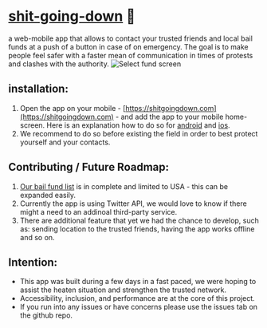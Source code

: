 # [shit-going-down](https://shitgoingdown.com)  👀
a web-mobile app that allows to contact your trusted friends and local bail funds at a push of a button in case of on emergency.
The goal is to make people feel safer with a faster mean of communication in times of protests and clashes with the authority.
![Select fund screen](https://i.imgur.com/WuqYQYi.jpg)

## installation:
1. Open the app on your mobile - [https://shitgoingdown.com](https://shitgoingdown.com) - and add the app to your mobile home-screen. Here is an explanation how to do so for [android](https://browserhow.com/how-to-add-to-home-screen-shortcut-links-with-chrome-android/) and [ios](https://browserhow.com/how-to-add-to-home-screen-shortcut-links-with-chrome-android/).
2. We recommend to do so before existing the field in order to best protect yourself and your contacts. 

## Contributing / Future Roadmap:
1. [Our bail fund list](https://github.com/Axylos/shit-going-down/blob/master/phones.json) is in complete and limited to USA - this can be expanded easily.
2. Currently the app is using Twitter API, we would love to know if there might a need to an addinoal third-party service.
3. There are additional feature that yet we had the chance to develop, such as: sending location to the trusted friends, having the app works offline and so on.

## Intention:
* This app was built during a few days in a fast paced, we were hoping to assist the heaten situation and strengthen the trusted network.
* Accessibility, inclusion, and performance are at the core of this project.
* If you run into any issues or have concerns please use the issues tab on the github repo.
